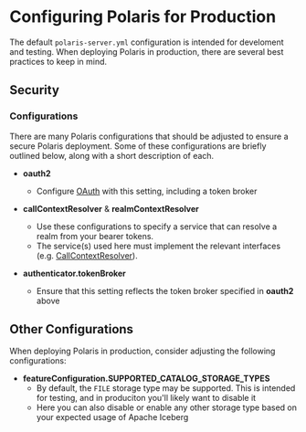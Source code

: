 <!--
 Copyright (c) 2024 Snowflake Computing Inc.
 
 Licensed under the Apache License, Version 2.0 (the "License");
 you may not use this file except in compliance with the License.
 You may obtain a copy of the License at
 
      http://www.apache.org/licenses/LICENSE-2.0
 
 Unless required by applicable law or agreed to in writing, software
 distributed under the License is distributed on an "AS IS" BASIS,
 WITHOUT WARRANTIES OR CONDITIONS OF ANY KIND, either express or implied.
 See the License for the specific language governing permissions and
 limitations under the License.
-->


# Configuring Polaris for Production

The default `polaris-server.yml` configuration is intended for develoment and testing. When deploying Polaris in production, there are several best practices to keep in mind.

## Security

### Configurations

There are many Polaris configurations that should be adjusted to ensure a secure Polaris deployment. Some of these configurations are briefly outlined below, along with a short description of each.

* **oauth2**
  - Configure [OAuth](https://oauth.net/2/) with this setting, including a token broker

* **callContextResolver** & **realmContextResolver**
  - Use these configurations to specify a service that can resolve a realm from your bearer tokens.
  - The service(s) used here must implement the relevant interfaces (e.g. [CallContextResolver](https://github.com/polaris-catalog/polaris/blob/8290019c10290a600e40b35ddb1e2f54bf99e120/polaris-service/src/main/java/io/polaris/service/context/CallContextResolver.java#L27)).

* **authenticator.tokenBroker**
  - Ensure that this setting reflects the token broker specified in **oauth2** above



## Other Configurations

When deploying Polaris in production, consider adjusting the following configurations:

* **featureConfiguration.SUPPORTED_CATALOG_STORAGE_TYPES**
  - By default, the `FILE` storage type may be supported. This is intended for testing, and in produciton you'll likely want to disable it
  - Here you can also disable or enable any other storage type based on your expected usage of Apache Iceberg


